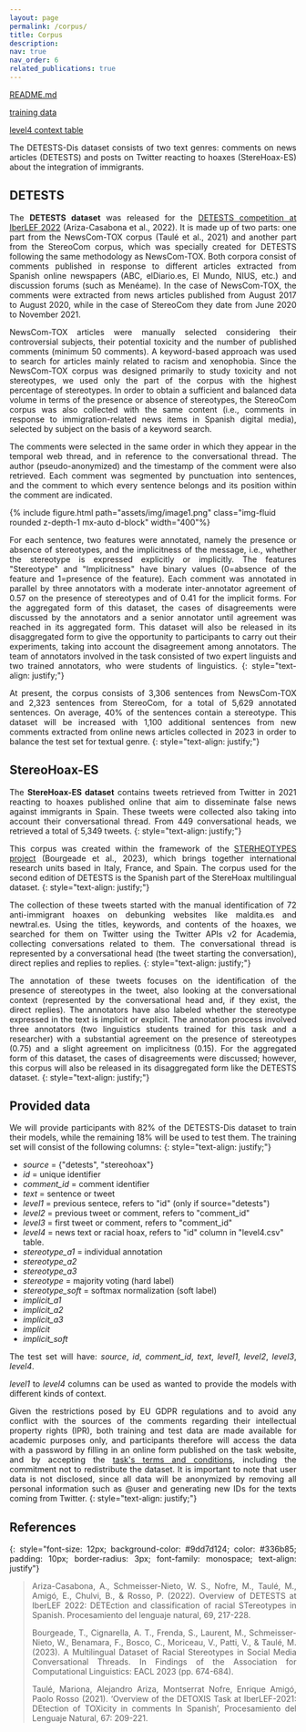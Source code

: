 ```yaml
---
layout: page
permalink: /corpus/
title: Corpus
description:
nav: true
nav_order: 6
related_publications: true
---
```


[README.md](https://github.com/clic-ub/DETESTS-Dis/blob/main/README.md)

[training data](https://github.com/clic-ub/DETESTS-Dis/blob/main/training_data.zip)

[level4 context table](https://github.com/clic-ub/DETESTS-Dis/blob/main/level4_table.zip)

The DETESTS-Dis dataset consists of two text genres: comments on news articles (DETESTS) and posts on
Twitter reacting to hoaxes (StereHoax-ES) about the integration of immigrants.

## DETESTS

<style>
  p {
    text-align: justify;
  }
</style>

<div class="row justify-content-sm-center">
    <div class="col-sm-8 mt-3 mt-md-0">
        <p>The <b>DETESTS dataset</b> was released for the
        <a href="https://detestsiberlef.wixsite.com/detests" target="_blank">DETESTS competition at IberLEF 2022</a>
        (Ariza-Casabona et al., 2022).
        It is made up of two parts: one part from the NewsCom-TOX corpus (Taulé et al., 2021) and another
        part from the StereoCom corpus, which was specially created for DETESTS following the same methodology as
        NewsCom-TOX. Both corpora consist of comments published in response to different articles extracted from
        Spanish online newspapers (ABC, elDiario.es, El Mundo, NIUS, etc.) and discussion forums (such as
        Menéame). In the case of NewsCom-TOX, the comments were extracted from news articles published from
        August 2017 to August 2020, while in the case of StereoCom they date from June 2020 to November 2021.</p>
        <p>NewsCom-TOX articles were manually selected considering their controversial subjects, their potential
        toxicity and the number of published comments (minimum 50 comments). A keyword-based approach was used to
        search for articles mainly related to racism and xenophobia. Since the NewsCom-TOX corpus was designed
        primarily to study toxicity and not stereotypes, we used only the part of the corpus with the highest
        percentage of stereotypes. In order to obtain a sufficient and balanced data volume in terms of the
        presence or absence of stereotypes, the StereoCom corpus was also collected with the same content (i.e.,
        comments in response to immigration-related news items in Spanish digital media), selected by subject on
        the basis of a keyword search.</p>
        <p>The comments were selected in the same order in which they appear in the temporal web thread, and in
        reference to the conversational thread. The author (pseudo-anonymized) and the timestamp of the comment
        were also retrieved. Each comment was segmented by punctuation into sentences, and the comment to which
        every sentence belongs and its position within the comment are indicated.</p>
    </div>
    <div class="col-sm-4 mt-3 mt-md-0">
        {% include figure.html path="assets/img/image1.png" class="img-fluid rounded z-depth-1 mx-auto d-block" width="400"%}
    </div>
</div>

For each sentence, two features were annotated, namely the presence or absence of stereotypes, and the
implicitness of the message, i.e., whether the stereotype is expressed explicitly or implicitly. The
features "Stereotype" and "Implicitness" have binary values (0=absence of the feature and 1=presence of
the feature). Each comment was annotated in parallel by three annotators with a moderate inter-annotator
agreement of 0.57 on the presence of stereotypes and of 0.41 for the implicit forms. For the aggregated
form of this dataset, the cases of disagreements were discussed by the annotators and a senior annotator
until agreement was reached in its aggregated form. This dataset will also be released in its
disaggregated form to give the opportunity to participants to carry out their experiments, taking into
account the disagreement among annotators. The team of annotators involved in the task consisted of two
expert linguists and two trained annotators, who were students of linguistics.
{: style="text-align: justify;"}

At present, the corpus consists of 3,306 sentences from NewsCom-TOX and 2,323 sentences from StereoCom,
for a total of 5,629 annotated sentences. On average, 40% of the sentences contain a stereotype. This
dataset will be increased with 1,100 additional sentences from new comments extracted from online news
articles collected in 2023 in order to balance the test set for textual genre. 
{: style="text-align: justify;"}

## StereoHoax-ES

The **StereHoax-ES dataset** contains tweets retrieved from Twitter in 2021 reacting to hoaxes published
online that aim to disseminate false news against immigrants in Spain. These tweets were collected also
taking into account their conversational thread. From 449 conversational heads, we retrieved a total of
5,349 tweets.
{: style="text-align: justify;"}

This corpus was created within the framework of the
[STERHEOTYPES project](https://www.irit.fr/sterheotypes/) (Bourgeade et al., 2023), which brings together
international research units based in Italy, France, and Spain. The corpus used for the second edition of
DETESTS is the Spanish part of the StereHoax multilingual dataset.
{: style="text-align: justify;"}

The collection of these tweets started with the manual identification of 72 anti-immigrant hoaxes on
debunking websites like maldita.es and newtral.es. Using the titles, keywords, and contents of the
hoaxes, we searched for them on Twitter using the Twitter APIs v2 for Academia, collecting conversations
related to them. The conversational thread is represented by a conversational head (the tweet starting
the conversation), direct replies and replies to replies.
{: style="text-align: justify;"}

The annotation of these tweets focuses on the identification of the presence of stereotypes in the tweet,
also looking at the conversational context (represented by the conversational head and, if they exist,
the direct replies). The annotators have also labeled whether the stereotype expressed in the text is
implicit or explicit. The annotation process involved three annotators (two linguistics students trained
for this task and a researcher) with a substantial agreement on the presence of stereotypes (0.75) and a
slight agreement on implicitness (0.15). For the aggregated form of this dataset, the cases of
disagreements were discussed; however, this corpus will also be released in its disaggregated form like
the DETESTS dataset.
{: style="text-align: justify;"}

## Provided data

We will provide participants with 82% of the DETESTS-Dis dataset to train their models, while the
remaining 18% will be used to test them. The training set will consist of the following columns:
{: style="text-align: justify;"}

- _source_ = {"detests", "stereohoax"}
- _id_ = unique identifier
- _comment_id_ = comment identifier
- _text_ = sentence or tweet 
- _level1_ = previous sentece, refers to "id" (only if source="detests")
- _level2_ = previous tweet or comment, refers to "comment_id"
- _level3_ = first tweet or comment, refers to "comment_id"
- _level4_ = news text or racial hoax, refers to "id" column in "level4.csv" table.
- _stereotype_a1_ = individual annotation
- _stereotype_a2_
- _stereotype_a3_
- _stereotype_ = majority voting (hard label)
- _stereotype_soft_ = softmax normalization (soft label)
- _implicit_a1_
- _implicit_a2_
- _implicit_a3_
- _implicit_
- _implicit_soft_

The test set will have: _source_, _id_, _comment_id_, _text_, _level1_, _level2_, _level3_, _level4_.

_level1_ to _level4_ columns can be used as wanted to provide the models with different kinds of context.

Given the restrictions posed by EU GDPR regulations and to avoid any conflict with the sources of the
comments regarding their intellectual property rights (IPR), both training and test data are made
available for academic purposes only, and participants therefore will access the data with a password by
filling in an online form published on the task website, and by accepting the
[task's terms and conditions](https://creativecommons.org/licenses/by-nc-sa/4.0/legalcode), including the
commitment not to redistribute the dataset. It is important to note that user data is not disclosed,
since all data will be anonymized by removing all personal information such as @user and generating
new IDs for the texts coming from Twitter.
{: style="text-align: justify;"}


## References

{: style="font-size: 12px; background-color: #9dd7d124; color: #336b85; padding: 10px; border-radius:
3px; font-family: monospace; text-align: justify"}

> Ariza-Casabona, A., Schmeisser-Nieto, W. S., Nofre, M., Taulé, M., Amigó, E., Chulvi, B., & Rosso, P.
> (2022). Overview of DETESTS at IberLEF 2022: DETEction and classification of racial STereotypes in
> Spanish. Procesamiento del lenguaje natural, 69, 217-228.
>
> Bourgeade, T., Cignarella, A. T., Frenda, S., Laurent, M., Schmeisser-Nieto, W., Benamara, F., Bosco,
> C., Moriceau, V., Patti, V., & Taulé, M. (2023). A Multilingual Dataset of Racial Stereotypes in Social
> Media Conversational Threads. In Findings of the Association for Computational Linguistics: EACL 2023
> (pp. 674-684).
>
> Taulé, Mariona, Alejandro Ariza, Montserrat Nofre, Enrique Amigó, Paolo Rosso (2021). ‘Overview of the
> DETOXIS Task at IberLEF-2021: DEtection of TOXicity in comments In Spanish’, Procesamiento del Lenguaje
> Natural, 67: 209-221.
